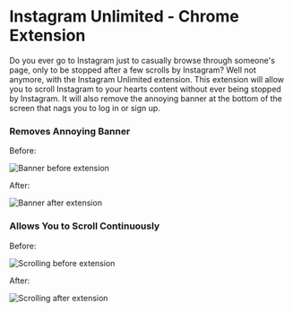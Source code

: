 # Instagram Unlimited - Chrome Extension

Do you ever go to Instagram just to casually browse through someone's page, only to be stopped after a few scrolls by Instagram? Well not anymore, with the Instagram Unlimited extension. This extension will allow you to scroll Instagram to your hearts content without ever being stopped by Instagram. It will also remove the annoying banner at the bottom of the screen that nags you to log in or sign up.

### Removes Annoying Banner

Before:

![Banner before extension](./media/screenshots/size-converted/before-1.png)

After:

![Banner after extension](./media/screenshots/size-converted/after-1.png)

### Allows You to Scroll Continuously

Before:

![Scrolling before extension](./media/screenshots/size-converted/before-2.png)

After:

![Scrolling after extension](./media/screenshots/size-converted/after-2.png)
